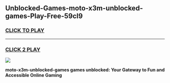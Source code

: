 
## Unblocked-Games-moto-x3m-unblocked-games-Play-Free-59cl9
<h3>
<a href="https://premium76.site?title=moto-x3m-unblocked-games&ref=18A1">CLICK TO PLAY</a></h3>
<hr>

<h3>
<a href="https://premium76.site?title=moto-x3m-unblocked-games&ref=18A1">CLICK 2 PLAY</a>
  
</h3>

<a href="https://premium76.site?title=moto-x3m-unblocked-games&ref=18A1"><img src="https://clearcache.store/games.png"></a>


**moto-x3m-unblocked-games games unblocked: Your Gateway to Fun and Accessible Online Gaming**
